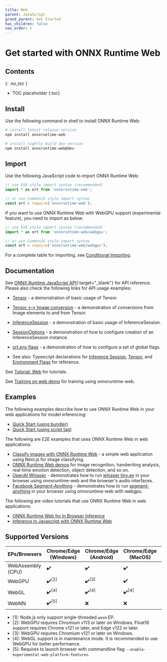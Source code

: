 ```yaml
---
title: Web
parent: JavaScript
grand_parent: Get Started
has_children: false
nav_order: 1
---
```


# Get started with ONNX Runtime Web

## Contents
{: .no_toc }

* TOC placeholder
{:toc}

## Install

Use the following command in shell to install ONNX Runtime Web:

```bash
# install latest release version
npm install onnxruntime-web

# install nightly build dev version
npm install onnxruntime-web@dev
```

## Import

Use the following JavaScript code to import ONNX Runtime Web:

```js
// use ES6 style import syntax (recommended)
import * as ort from 'onnxruntime-web';
```
```js
// or use CommonJS style import syntax
const ort = require('onnxruntime-web');
```

If you want to use ONNX Runtime Web with WebGPU support (experimental feature), you need to import as below:

```js
// use ES6 style import syntax (recommended)
import * as ort from 'onnxruntime-web/webgpu';
```
```js
// or use CommonJS style import syntax
const ort = require('onnxruntime-web/webgpu');
```

For a complete table for importing, see [Conditional Importing](https://github.com/microsoft/onnxruntime-inference-examples/tree/main/js/importing_onnxruntime-web#conditional-importing).

## Documentation

See [ONNX Runtime JavaScript API](../../api/js/index.html){:target="_blank"} for API reference. Please also check the following links for API usage examples:
- [Tensor](https://github.com/microsoft/onnxruntime-inference-examples/blob/main/js/api-usage_tensor) - a demonstration of basic usage of Tensor.
- [Tensor <--> Image conversion](https://github.com/microsoft/onnxruntime-inference-examples/blob/main/js/api-usage-tensor-image) - a demonstration of conversions from Image elements to and from Tensor.
- [InferenceSession](https://github.com/microsoft/onnxruntime-inference-examples/blob/main/js/api-usage_inference-session) - a demonstration of basic usage of InferenceSession.
- [SessionOptions](https://github.com/microsoft/onnxruntime-inference-examples/blob/main/js/api-usage_session-options) - a demonstration of how to configure creation of an InferenceSession instance.
- [ort.env flags](https://github.com/microsoft/onnxruntime-inference-examples/blob/main/js/api-usage_ort-env-flags) - a demonstration of how to configure a set of global flags.

- See also: Typescript declarations for [Inference Session](https://github.com/microsoft/onnxruntime/blob/main/js/common/lib/inference-session.ts), [Tensor](https://github.com/microsoft/onnxruntime/blob/main/js/common/lib/tensor.ts), and [Environment Flags](https://github.com/microsoft/onnxruntime/blob/main/js/common/lib/env.ts) for reference.

See [Tutorial: Web](../../tutorials/web/index.md) for tutorials.

See [Training on web demo](https://github.com/microsoft/onnxruntime-training-examples/tree/master/on_device_training/web) for training using onnxruntime-web.

## Examples

The following examples describe how to use ONNX Runtime Web in your web applications for model inferencing:
- [Quick Start (using bundler)](https://github.com/microsoft/onnxruntime-inference-examples/tree/main/js/quick-start_onnxruntime-web-bundler)
- [Quick Start (using script tag)](https://github.com/microsoft/onnxruntime-inference-examples/tree/main/js/quick-start_onnxruntime-web-script-tag)

The following are E2E examples that uses ONNX Runtime Web in web applications:
- [Classify images with ONNX Runtime Web](https://onnxruntime.ai/docs/tutorials/web/classify-images-nextjs-github-template.html) - a simple web application using Next.js for image classifying.
- [ONNX Runtime Web demos](https://microsoft.github.io/onnxruntime-web-demo/#/) for image recognition, handwriting analysis, real-time emotion detection, object detection, and so on.
- [OpenAI Whisper](https://github.com/microsoft/onnxruntime-inference-examples/blob/main/js/ort-whisper) - demonstrates how to run [whisper tiny.en](https://github.com/openai/whisper) in your browser using onnxruntime-web and the browser's audio interfaces.
- [Facebook Segment-Anything](https://github.com/microsoft/onnxruntime-inference-examples/blob/main/js/segment-anything) - demonstrates how to run [segment-anything](https://github.com/facebookresearch/segment-anything) in your browser using onnxruntime-web with webgpu.


The following are video tutorials that use ONNX Runtime Web in web applications:
- [ONNX Runtime Web for In Browser Inference](https://youtu.be/0dskvE4IvGM)
- [Inference in Javascript with ONNX Runtime Web](https://youtu.be/vYzWrT3A7wQ)


## Supported Versions

| EPs/Browsers | Chrome/Edge (Windows) | Chrome/Edge (Android) | Chrome/Edge (MacOS) | Chrome/Edge (iOS) | Safari (MacOS) | Safari (iOS) | Firefox (Windows) | Node.js |
|--------------|--------|---------|--------|------|---|----|------|-----|
| WebAssembly (CPU)  |   ✔️    |    ✔️    |   ✔️   |  ✔️  |  ✔️  |  ✔️  |  ✔️  |  ✔️<sup>\[1]</sup>  |
| WebGPU         |   ✔️<sup>\[2]</sup>    |    ✔️<sup>\[3]</sup>    |   ✔️   |  ❌  |  ❌  |  ❌  |  ❌  |  ❌  |
| WebGL          |   ✔️<sup>\[4]</sup>    |    ✔️<sup>\[4]</sup>    |   ✔️<sup>\[4]</sup>   |  ✔️<sup>\[4]</sup>  |  ✔️<sup>\[4]</sup>  | ✔️<sup>\[4]</sup>  | ✔️<sup>\[4]</sup>  |  ❌  |
| WebNN          |   ✔️<sup>\[5]</sup>    |    ❌    |   ❌   |  ❌  |  ❌  |  ❌  |  ❌  |  ❌  |

- \[1]: Node.js only support single-threaded `wasm` EP.
- \[2]: WebGPU requires Chromium v113 or later on Windows. Float16 support requires Chrome v121 or later, and Edge v122 or later.
- \[3]: WebGPU requires Chromium v121 or later on Windows.
- \[4]: WebGL support is in maintenance mode. It is recommended to use WebGPU for better performance.
- \[5]: Requires to launch browser with commandline flag `--enable-experimental-web-platform-features`.